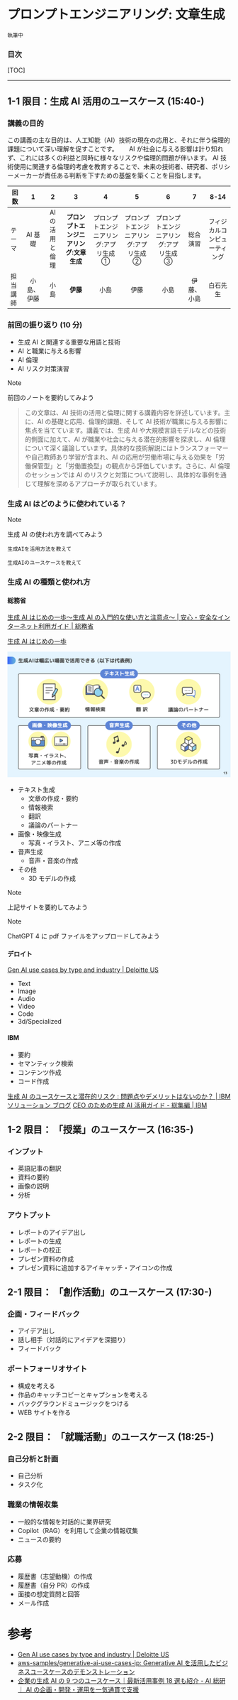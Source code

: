 # プロンプトエンジニアリング: 文章生成

`執筆中`

### 目次

[TOC]

---

## 1-1 限目：生成 AI 活用のユースケース (15:40-)

### 講義の目的

この講義の主な目的は、人工知能（AI）技術の現在の応用と、それに伴う倫理的課題について深い理解を促すことです。　　
AI が社会に与える影響は計り知れず、これには多くの利益と同時に様々なリスクや倫理的問題が伴います。
AI 技術使用に関連する倫理的考慮を教育することで、未来の技術者、研究者、ポリシーメーカーが責任ある判断を下すための基盤を築くことを目指します。

| 回数     |     1      |        2        |                  **3**                  |                    4                    |                    5                    |                    6                    |     7      |             8-14             |
| -------- | :--------: | :-------------: | :-------------------------------------: | :-------------------------------------: | :-------------------------------------: | :-------------------------------------: | :--------: | :--------------------------: |
| テーマ   |  AI 基礎   | AI の活用と倫理 | **プロンプトエンジニアリング:文章生成** | プロンプトエンジニアリング:アプリ生成 ① | プロンプトエンジニアリング:アプリ生成 ② | プロンプトエンジニアリング:アプリ生成 ③ |  総合演習  | フィジカルコンピューティング |
| 担当講師 | 小島、伊藤 |      小島       |                **伊藤**                 |                  小島                   |                  伊藤                   |                  小島                   | 伊藤、小島 |           白石先生           |

### 前回の振り返り (10 分)

- 生成 AI と関連する重要な用語と技術
- AI と職業に与える影響
- AI 倫理
- AI リスク対策演習

> [!NOTE]
> 前回のノートを要約してみよう

> この文章は、AI 技術の活用と倫理に関する講義内容を詳述しています。主に、AI の基礎と応用、倫理的課題、そして AI 技術が職業に与える影響に焦点を当てています。講義では、生成 AI や大規模言語モデルなどの技術的側面に加えて、AI が職業や社会に与える潜在的影響を探求し、AI 倫理について深く議論しています。具体的な技術解説にはトランスフォーマーや自己教師あり学習が含まれ、AI の応用が労働市場に与える効果を「労働保管型」と「労働置換型」の観点から評価しています。さらに、AI 倫理のセッションでは AI のリスクと対策について説明し、具体的な事例を通じて理解を深めるアプローチが取られています。

### 生成 AI はどのように使われている？

> [!NOTE]
> 生成 AI の使われ方を調べてみよう

```
生成AIを活用方法を教えて
```

```
生成AIのユースケースを教えて
```

### 生成 AI の種類と使われ方

#### 総務省

[生成 AI はじめの一歩～生成 AI の入門的な使い方と注意点～ | 安心・安全なインターネット利用ガイド | 総務省](https://www.soumu.go.jp/use_the_internet_wisely/special/generativeai/)

[生成 AI はじめの一歩](https://www.soumu.go.jp/use_the_internet_wisely/special/generativeai/data/file01.pdf)

<!-- <img src="images/soumu.png" alt="soumu" style="zoom:22%;" /> -->

![soumu](images/soumu.png)

- テキスト生成
  - 文章の作成・要約
  - 情報検索
  - 翻訳
  - 議論のパートナー
- 画像・映像生成
  - 写真・イラスト、アニメ等の作成
- 音声生成
  - 音声・音楽の作成
- その他
  - 3D モデルの作成

> [!NOTE]
> 上記サイトを要約してみよう

> [!NOTE]
> ChatGPT 4 に pdf ファイルをアップロードしてみよう

#### デロイト

[Gen AI use cases by type and industry | Deloitte US](https://www2.deloitte.com/us/en/pages/consulting/articles/gen-ai-use-cases.html)

- Text
- Image
- Audio
- Video
- Code
- 3d/Specialized

#### IBM

- 要約
- セマンティック検索
- コンテンツ作成
- コード作成

[生成 AI のユースケースと潜在的リスク : 問題点やデメリットはないのか？ | IBM ソリューション ブログ](https://www.ibm.com/blogs/solutions/jp-ja/exploring-generative-ai-to-maximize-experiences-decision-making-and-business-value/)
[CEO のための生成 AI 活用ガイド - 総集編 | IBM](https://www.ibm.com/thought-leadership/institute-business-value/jp-ja/report/ceo-generative-ai-jp)

## 1-2 限目： 「授業」のユースケース (16:35-)

### インプット

- 英語記事の翻訳
- 資料の要約
- 画像の説明
- 分析

### アウトプット

- レポートのアイデア出し
- レポートの生成
- レポートの校正
- プレゼン資料の作成
- プレゼン資料に追加するアイキャッチ・アイコンの作成

## 2-1 限目： 「創作活動」のユースケース (17:30-)

### 企画・フィードバック

- アイデア出し
- 話し相手（対話的にアイデアを深掘り）
- フィードバック

### ポートフォーリオサイト

- 構成を考える
- 作品のキャッチコピーとキャプションを考える
- バックグラウンドミュージックをつける
- WEB サイトを作る

## 2-2 限目： 「就職活動」のユースケース (18:25-)

### 自己分析と計画

- 自己分析
- タスク化

### 職業の情報収集

- 一般的な情報を対話的に業界研究
- Copilot（RAG）を利用して企業の情報収集
- ニュースの要約

### 応募

- 履歴書（志望動機）の作成
- 履歴書（自分 PR）の作成
- 面接の想定質問と回答
- メール作成

# 参考

- [Gen AI use cases by type and industry | Deloitte US](https://www2.deloitte.com/us/en/pages/consulting/articles/gen-ai-use-cases.html)
- [aws-samples/generative-ai-use-cases-jp: Generative AI を活用したビジネスユースケースのデモンストレーション](https://github.com/aws-samples/generative-ai-use-cases-jp)
- [企業の生成 AI の 9 つのユースケース｜最新活用事例 18 選も紹介 - AI 総研｜ AI の企画・開発・運用を一気通貫で支援](https://metaversesouken.com/ai/generative_ai/use-case/)
